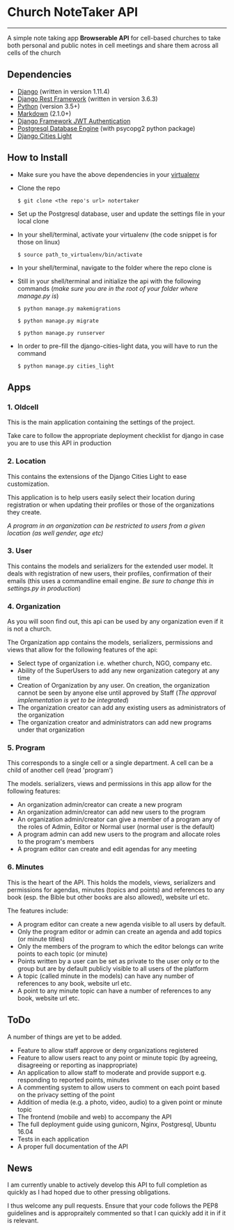 # Church NoteTaker API
---
A simple note taking app **Browserable API** for cell-based churches to take both personal and public notes in cell meetings and share them across all cells of the church

## Dependencies
- [Django](https://djangoproject.com) (written in version 1.11.4)
- [Django Rest Framework](http://www.django-rest-framework.org) (written in version 3.6.3)
- [Python](https://www.python.org) (version 3.5+)
- [Markdown](http://pythonhosted.org/Markdown/install.html) (2.1.0+)
- [Django Framework JWT Authentication](https://github.com/GetBlimp/django-rest-framework-jwt)
- [Postgresql Database Engine](https://www.postgresql.org) (with psycopg2 python package)
- [Django Cities Light](https://django-cities-light.readthedocs.io/en/stable-3.x.x/)

## How to Install
- Make sure you have the above dependencies in your [virtualenv](http://docs.python-guide.org/en/latest/dev/virtualenvs/)
- Clone the repo

  ```$ git clone <the repo's url> notertaker```
- Set up the Postgresql database, user and update the settings file in your local clone
- In your shell/terminal, activate your virtualenv (the code snippet is for those on linux)

  ```$ source path_to_virtualenv/bin/activate```
- In your shell/terminal, navigate to the folder where the repo clone is
- Still in your shell/terminal and initialize the api with the following commands (_make sure you are in the root of your folder where manage.py is_)

  ```$ python manage.py makemigrations ```

  ```$ python manage.py migrate ```

  ```$ python manage.py runserver```
- In order to pre-fill the django-cities-light data, you will have to run the command

  ```$ python manage.py cities_light ```


## Apps
### 1. Oldcell
This is the main application containing the settings of the project. 

Take care to follow the appropriate deployment checklist for django in case you are to use this API in production

### 2. Location
This contains the extensions of the Django Cities Light to ease customization.

This application is to help users easily select their location during registration or when updating their profiles or those of the organizations they create.

_A program in an organization can be restricted to users from a given location (as well gender, age etc)_

### 3. User
This contains the models and serializers for the extended user model. It deals with registration of new users, their profiles, confirmation of their emails (this uses a commandline email engine. *Be sure to change this in settings.py in production*)

### 4. Organization
As you will soon find out, this api can be used by any organization even if it is not a church.

The Organization app contains the models, serializers, permissions and views that allow for the following features of the api:
- Select type of organization i.e. whether church, NGO, company etc.
- Ability of the SuperUsers to add any new organization category at any time
- Creation of Organization by any user. On creation, the organization cannot be seen by anyone else until approved by Staff (_The approval implementation is yet to be integrated_)
- The organization creator can add any existing users as administrators of the organization
- The organization creator and administrators can add new programs under that organization

### 5. Program
This corresponds to a single cell or a single department. A cell can be a child of another cell (read 'program')

The models. serializers, views and permissions in this app allow for the following features:
- An organization admin/creator can create a new program
- An organization admin/creator can add new users to the program
- An organization admin/creator can give a member of a program any of the roles of Admin, Editor or Normal user (normal user is the default)
- A program admin can add new users to the program and allocate roles to the program's members
- A program editor can create and edit agendas for any meeting

### 6. Minutes
This is the heart of the API. This holds the models, views, serializers and permissions for agendas, minutes (topics and points) and references to any book (esp. the Bible but other books are also allowed), website url etc.

The features include:
- A program editor can create a new agenda visible to all users by default. 
- Only the program editor or admin can create an agenda and add topics (or minute titles)
- Only the members of the program to which the editor belongs can write points to each topic (or minute)
- Points written by a user can be set as private to the user only or to the group but are by default publicly visible to all users of the platform
- A topic (called minute in the models) can have any number of references to any book, website url etc.
- A point to any minute topic can have a number of references to any book, website url etc.

## ToDo
A number of things are yet to be added.
- Feature to allow staff approve or deny organizations registered
- Feature to allow users react to any point or minute topic (by agreeing, disagreeing or reporting as inappropriate)
- An application to allow staff to moderate and provide support e.g. responding to reported points, minutes
- A commenting system to allow users to comment on each point based on the privacy setting of the point
- Addition of media (e.g. a photo, video, audio) to a given point or minute topic
- The frontend (mobile and web) to accompany the API
- The full deployment guide using gunicorn, Nginx, Postgresql, Ubuntu 16.04
- Tests in each application
- A proper full documentation of the API

## News
I am currently unable to actively develop this API to full completion as quickly as I had hoped due to other pressing obligations.

I thus welcome any pull requests. Ensure that your code follows the PEP8 guidelines and is appropraitely commented so that I can quickly add it in if it is relevant.

